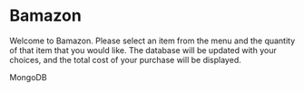 # Bamazon
Welcome to Bamazon. Please select an item from the menu and the quantity of that item that you would like. The database will be updated with your choices, and the total cost of your purchase will be displayed.

MongoDB
